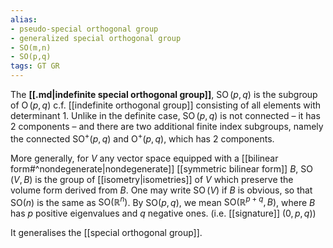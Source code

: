 ```yaml
---
alias:
- pseudo-special orthogonal group
- generalized special orthogonal group
- SO(m,n)
- SO(p,q)
tags: GT GR
---
```

The **[[.md|indefinite special orthogonal group]]**, $\operatorname{SO}(p,q)$ is the subgroup of $\operatorname{O}(p,q)$ c.f. [[indefinite orthogonal group]] consisting of all elements with determinant 1. Unlike in the definite case, $\operatorname{SO}(p,q)$ is not connected – it has 2 components – and there are two additional finite index subgroups, namely the connected $\operatorname{SO}^+(p,q)$ and $\operatorname{O}^+(p,q)$, which has 2 components.


More generally, for $V$ any vector space equipped with a [[bilinear form#^nondegenerate|nondegenerate]] [[symmetric bilinear form]] $B$, $\operatorname{SO}(V, B)$ is the group of [[isometry|isometries]] of $V$ which preserve the volume form derived from $B$. One may write $\operatorname{SO}(V)$ if $B$ is obvious, so that $\mathrm{SO}(n)$ is the same as $\mathrm{SO}\left(\mathbb{R}^{n}\right)$. By $\mathrm{SO}(p, q)$, we mean $\mathrm{SO}\left(\mathbb{R}^{p+q}, B\right)$, where $B$ has $p$ positive eigenvalues and $q$ negative ones. (i.e. [[signature]] $(0,p,q)$)

It generalises the [[special orthogonal group]].

